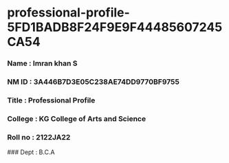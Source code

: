 # professional-profile-5FD1BADB8F24F9E9F44485607245CA54

### Name : Imran khan S
### NM ID : 3A446B7D3E05C238AE74DD9770BF9755
### Title : Professional Profile
### College : KG College of Arts and Science
### Roll no : 2122JA22
### Dept : B.C.A
